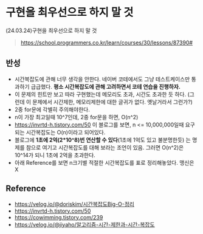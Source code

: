 # 구현을 최우선으로 하지 말 것
(24.03.24)구현을 최우선으로 하지 말 것
> https://school.programmers.co.kr/learn/courses/30/lessons/87390#
## 반성
- 시간복잡도에 관해 너무 생각을 안한다. 네이버 코테에서도 그냥 테스트케이스만 통과하기 급급했다. **평소 시간복잡도에 관해 고려하면서 코테 연습을 진행하자.**
- 이 문제의 힌트만 보고 따라 구현했는데 메모리도 초과, 시간도 초과한 듯 하다. (그런데 이 문제에서 시간제한, 메모리제한에 대한 글귀가 없다. 옛날거라서 그런가?)
- 2중 for문에 각별히 주의해야한다.
- n이 가장 최고일때 10^7인데, 2중 for문을 하면, O(n^2)
- https://invrtd-h.tistory.com/50 이 블로그를 보면, n <= 10,000,000일때 요구되는 시간복잡도는 O(n)이라고 되어있다.
- 블로그에 **1초에 2억(2\*10^8)번 연산할 수 있다**(1초에 1억도 있고 불분명한듯) 는 명제를 참으로 여기고 시간복잡도를 대해 보라는 조언이 있음. 그러면 O(n^2)은 10^14가 되니 1초에 2억을 초과한다.
- 아래 Reference를 보면 n크기별 적절한 시간복잡도를 표로 정리해놓았다. 맹신은 X
## Reference
- https://velog.io/@doriskim/시간복잡도Big-O-정리
- https://invrtd-h.tistory.com/50
- https://cowimming.tistory.com/239
- https://velog.io/@jiyaho/알고리즘-시간-제한과-시간-복잡도